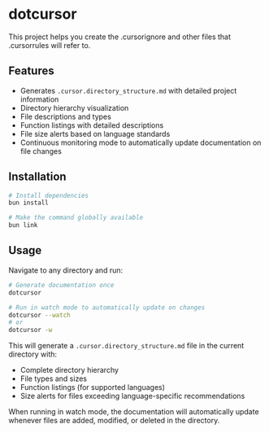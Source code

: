 # dotcursor

This project helps you create the .cursorignore and other files that .cursorrules will refer to.

## Features

- Generates `.cursor.directory_structure.md` with detailed project information
- Directory hierarchy visualization
- File descriptions and types
- Function listings with detailed descriptions
- File size alerts based on language standards
- Continuous monitoring mode to automatically update documentation on file changes

## Installation

```bash
# Install dependencies
bun install

# Make the command globally available
bun link
```

## Usage

Navigate to any directory and run:

```bash
# Generate documentation once
dotcursor

# Run in watch mode to automatically update on changes
dotcursor --watch
# or
dotcursor -w
```

This will generate a `.cursor.directory_structure.md` file in the current directory with:

- Complete directory hierarchy
- File types and sizes
- Function listings (for supported languages)
- Size alerts for files exceeding language-specific recommendations

When running in watch mode, the documentation will automatically update whenever files are added, modified, or deleted in the directory.
